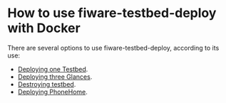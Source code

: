 # How to use fiware-testbed-deploy with Docker

There are several options to use fiware-testbed-deploy, according to its use:

- [Deploying one Testbed](DeployTested/README.md).
- [Deploying three Glances](DeployThreeGlances/README.md).
- [Destroying testbed](UndeployTestbed/README.md).
- [Deploying PhoneHome](DeployPhoneHome/README.md).
